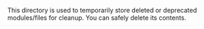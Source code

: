 This directory is used to temporarily store deleted or deprecated modules/files for cleanup. You can safely delete its contents.
